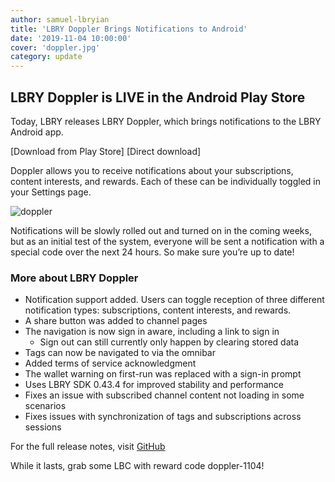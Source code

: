 ```yaml
---
author: samuel-lbryian
title: 'LBRY Doppler Brings Notifications to Android'
date: '2019-11-04 10:00:00'
cover: 'doppler.jpg'
category: update
---
```


## LBRY Doppler is LIVE in the Android Play Store
Today, LBRY releases LBRY Doppler, which brings notifications to the LBRY Android app.

[Download from Play Store] [Direct download]

Doppler allows you to receive notifications about your subscriptions, content interests, and rewards. Each of these can be individually toggled in your Settings page.

![doppler](https://spee.ch/@lbry:3f/Android-0-11-Doppler.jpeg)

Notifications will be slowly rolled out and turned on in the coming weeks, but as an initial test of the system, everyone will be sent a notification with a special code over the next 24 hours. So make sure you’re up to date!

### More about LBRY Doppler

- Notification support added. Users can toggle reception of three different notification types: subscriptions, content interests, and rewards.
- A share button was added to channel pages
- The navigation is now sign in aware, including a link to sign in
  - Sign out can still currently only happen by clearing stored data
- Tags can now be navigated to via the omnibar
- Added terms of service acknowledgment
- The wallet warning on first-run was replaced with a sign-in prompt
- Uses LBRY SDK 0.43.4 for improved stability and performance
- Fixes an issue with subscribed channel content not loading in some scenarios
- Fixes issues with synchronization of tags and subscriptions across sessions

For the full release notes, visit [GitHub](https://github.com/lbryio/lbry-android/releases/tag/0.11.0)

While it lasts, grab some LBC with reward code doppler-1104!
